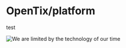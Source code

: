 # OpenTix/platform

test

![We are limited by the technology of our time](https://i.imgflip.com/5qijoj.png?a482136)
